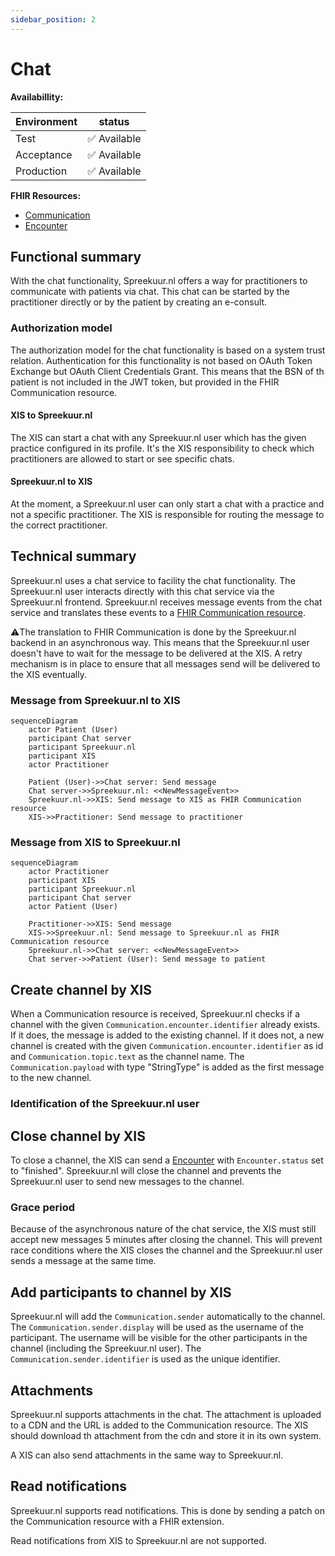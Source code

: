 ```yaml
---
sidebar_position: 2
---
```

# Chat
**Availabillity:**

| Environment | status       |
|-------------|--------------|
| Test        | ✅ Available  |
| Acceptance  | ✅ Available  |
| Production  | ✅ Available  |

**FHIR Resources:**
* [Communication](../api/api.mdx#tag/Communication)
* [Encounter](../api/api.mdx#tag/Encounter)

## Functional summary
With the chat functionality, Spreekuur.nl offers a way for practitioners to communicate with patients via chat. This chat
can be started by the practitioner directly or by the patient by creating an e-consult.

### Authorization model
The authorization model for the chat functionality is based on a system trust relation. Authentication for this functionality
is not based on OAuth Token Exchange but OAuth Client Credentials Grant. This means that the BSN of th patient is not 
included in the JWT token, but provided in the FHIR Communication resource.

#### XIS to Spreekuur.nl
The XIS can start a chat with any Spreekuur.nl user which has the given practice configured in its profile. It's the 
XIS responsibility to check which practitioners are allowed to start or see specific chats.

#### Spreekuur.nl to XIS
At the moment, a Spreekuur.nl user can only start a chat with a practice and not a specific practitioner. 
The XIS is responsible for routing the message to the correct practitioner.

## Technical summary
Spreekuur.nl uses a chat service to facility the chat functionality. The Spreekuur.nl user interacts directly with this 
chat service via the Spreekuur.nl frontend. Spreekuur.nl receives message events from the chat service and translates
these events to a [FHIR Communication resource](../api/api.mdx#tag/Communication).

⚠️The translation to FHIR Communication is done by the Spreekuur.nl backend in an asynchronous way. This means that the 
Spreekuur.nl user doesn't have to wait for the message to be delivered at the XIS. A retry mechanism is in place to ensure 
that all messages send will be delivered to the XIS eventually.

### Message from Spreekuur.nl to XIS
```mermaid
sequenceDiagram
    actor Patient (User)
    participant Chat server
    participant Spreekuur.nl
    participant XIS
    actor Practitioner

    Patient (User)->>Chat server: Send message
    Chat server->>Spreekuur.nl: <<NewMessageEvent>>
    Spreekuur.nl->>XIS: Send message to XIS as FHIR Communication resource
    XIS->>Practitioner: Send message to practitioner
```

### Message from XIS to Spreekuur.nl
```mermaid
sequenceDiagram
    actor Practitioner
    participant XIS
    participant Spreekuur.nl
    participant Chat server
    actor Patient (User)

    Practitioner->>XIS: Send message
    XIS->>Spreekuur.nl: Send message to Spreekuur.nl as FHIR Communication resource
    Spreekuur.nl->>Chat server: <<NewMessageEvent>>
    Chat server->>Patient (User): Send message to patient
```

## Create channel by XIS
When a Communication resource is received, Spreekuur.nl checks if a channel with the given `Communication.encounter.identifier`
already exists. If it does, the message is added to the existing channel. If it does not, a new channel is created with 
the given `Communication.encounter.identifier` as id and `Communication.topic.text` as the channel name. The
`Communication.payload` with type "StringType" is added as the first message to the new channel.

### Identification of the Spreekuur.nl user

## Close channel by XIS
To close a channel, the XIS can send a [Encounter](../api/api.mdx#tag/Encounter) with `Encounter.status` set to
"finished". Spreekuur.nl will close the channel and prevents the Spreekuur.nl user to send new messages to the channel.

### Grace period
Because of the asynchronous nature of the chat service, the XIS must still accept new messages 5 minutes after closing
the channel. This will prevent race conditions where the XIS closes the channel and the Spreekuur.nl user sends a message
at the same time.

## Add participants to channel by XIS
Spreekuur.nl will add the `Communication.sender` automatically to the channel. The `Communication.sender.display` will 
be used as the username of the participant. The username will be visible for the other participants in the channel 
(including the Spreekuur.nl user). The `Communication.sender.identifier` is used as the unique identifier.

## Attachments
Spreekuur.nl supports attachments in the chat. The attachment is uploaded to a CDN and the URL is added to the 
Communication resource. The XIS should download th attachment from the cdn and store it in its own system. 

A XIS can also send attachments in the same way to Spreekuur.nl. 

## Read notifications
Spreekuur.nl supports read notifications. This is done by sending a patch on the Communication resource with a FHIR 
extension.

Read notifications from XIS to Spreekuur.nl are not supported.